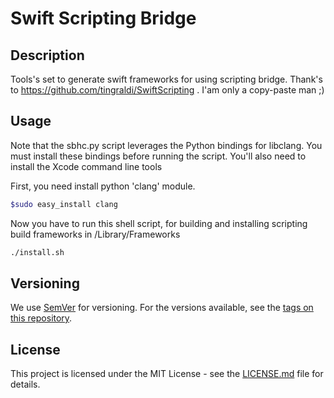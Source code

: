 # Swift Scripting Bridge

## Description

Tools's set to generate swift frameworks for using scripting bridge. Thank's to https://github.com/tingraldi/SwiftScripting . I'am only a copy-paste man ;)

## Usage

Note that the sbhc.py script leverages the Python bindings for libclang. You must install these bindings before running the script. You'll also need to install the Xcode command line tools 

First, you need install python 'clang' module.

```bash
$sudo easy_install clang
```

Now you have to run this shell script, for building and installing scripting build frameworks in /Library/Frameworks

```bash
./install.sh
```

## Versioning

We use [SemVer](http://semver.org/) for versioning. For the versions available, see the [tags on this repository](https://github.com/rvillamil/iTunesQuickRatingBar/tags).

## License

This project is licensed under the MIT License - see the [LICENSE.md](LICENSE.md) file for details.
